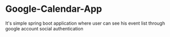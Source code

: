 # Google-Calendar-App
It's simple spring boot application where user can see his event list through google account social authentication
